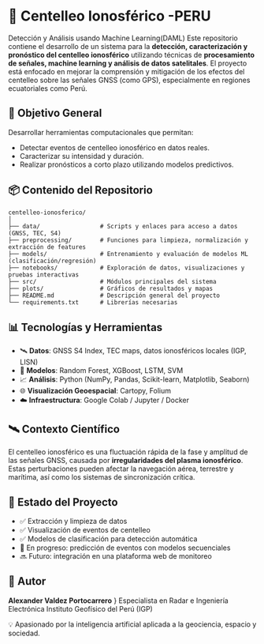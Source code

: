 # 🌌 Centelleo Ionosférico -PERU

Detección y Análisis usando Machine Learning(DAML)
Este repositorio contiene el desarrollo de un sistema para la **detección, caracterización y pronóstico del centelleo ionosférico** utilizando técnicas de **procesamiento de señales, machine learning y análisis de datos satelitales**. El proyecto está enfocado en mejorar la comprensión y mitigación de los efectos del centelleo sobre las señales GNSS (como GPS), especialmente en regiones ecuatoriales como Perú.

## 🎯 Objetivo General

Desarrollar herramientas computacionales que permitan:
- Detectar eventos de centelleo ionosférico en datos reales.
- Caracterizar su intensidad y duración.
- Realizar pronósticos a corto plazo utilizando modelos predictivos.

## 📦 Contenido del Repositorio

```
centelleo-ionosferico/
│
├── data/                 # Scripts y enlaces para acceso a datos (GNSS, TEC, S4)
├── preprocessing/        # Funciones para limpieza, normalización y extracción de features
├── models/               # Entrenamiento y evaluación de modelos ML (clasificación/regresión)
├── notebooks/            # Exploración de datos, visualizaciones y pruebas interactivas
├── src/                  # Módulos principales del sistema
├── plots/                # Gráficos de resultados y mapas
├── README.md             # Descripción general del proyecto
└── requirements.txt      # Librerías necesarias
```

## 📊 Tecnologías y Herramientas

- 🛰️ **Datos**: GNSS S4 Index, TEC maps, datos ionosféricos locales (IGP, LISN)
- 🧠 **Modelos**: Random Forest, XGBoost, LSTM, SVM
- 📈 **Análisis**: Python (NumPy, Pandas, Scikit-learn, Matplotlib, Seaborn)
- 🌐 **Visualización Geoespacial**: Cartopy, Folium
- ☁️ **Infraestructura**: Google Colab / Jupyter / Docker

## 🛰️ Contexto Científico

El centelleo ionosférico es una fluctuación rápida de la fase y amplitud de las señales GNSS, causada por **irregularidades del plasma ionosférico**. Estas perturbaciones pueden afectar la navegación aérea, terrestre y marítima, así como los sistemas de sincronización crítica.

## 🚀 Estado del Proyecto

- ✅ Extracción y limpieza de datos
- ✅ Visualización de eventos de centelleo
- ✅ Modelos de clasificación para detección automática
- 🔄 En progreso: predicción de eventos con modelos secuenciales
- 🔜 Futuro: integración en una plataforma web de monitoreo

## 🧠 Autor

**Alexander Valdez Portocarrero**  }
Especialista en Radar e Ingeniería Electrónica 
Instituto Geofísico del Perú (IGP)  

💡 Apasionado por la inteligencia artificial aplicada a la geociencia, espacio y sociedad.